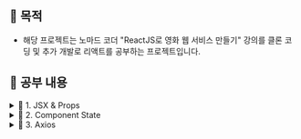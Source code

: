 ## 📢 목적

- 해당 프로젝트는 노마드 코더 "ReactJS로 영화 웹 서비스 만들기" 강의를 클론 코딩 및 추가 개발로 리액트를 공부하는 프로젝트입니다.

## 📢 공부 내용

<details markdown="1">

<summary>📑 1. JSX & Props</summary>

#### JSX란?

Javascript XML이며 React의 렌더링 로직은 아래와 같은 UI 로직과 본질적으로 연결되어있다는 사실을 포함합니다.

- 이벤트 처리 방식
- 시간에 따른 상태 변화 방식
- 화면을 위한 데이터 준비 방식
- JSX는 주입 공격을 방지합니다.
- JSX는 객체를 표현합니다.

#### Props란?

상위 컴포넌트에서 하위 컴포넌트로 전달하는 데이터

- 사용법 : props 값은 태그의 속성을 설정해주는 것
``` javascript
import React, { Component } from 'react';
import HelloWorld from './HelloWorld';

class App extends Component {
  render() {
    return (
      <HelloWorld name="환영합니다. 리액트 짱짱맨" />
    );
  }
}

export default App;
```

#### PropTypes란?

컴포너넌트의 props에 지정한 데이터 타입과 다른 타입의 값이 들어왔을 때 오류로 그 내용을 표시해준다.

- 설치법
> npm i prop-types

#### 참고 사이트

[JSX 소개](https://ko.reactjs.org/docs/introducing-jsx.html) <br>
[JSX 이해하기](https://ko.reactjs.org/docs/jsx-in-depth.html) <br>
[Props 사용법](https://ko.reactjs.org/tutorial/tutorial.html#passing-data-through-props) <br>
[PropTypes를 사용한 타입 검사](https://ko.reactjs.org/docs/typechecking-with-proptypes.html) <br>

</details>

<details markdown="2">

<summary>📑 2. Component State</summary>

#### Component State란?

컴포넌트 내부에서 선언하며 수정하는 데이터

- setState()는 컴포넌트의 state 객체에 대한 업데이트를 실행합니다. (state 변경 시 필수 실행)
- 사용법
``` javascript
import React, { Component } from 'react';

class Counter extends Component {
  constructor(props) {
    super(props);
    this.state = {
      number: 0
    }
  }
  ...
}

export default App;
```

#### Component life cycle

##### Mounting (마운트)

아래 메서드들은 컴포넌트의 인스턴스가 생성되어 DOM 상에 삽입될 때에 순서대로 호출됩니다.

- constructor()
- static getDerivedStateFromProps()
- render()
- componentDidMount()

##### Updating (업데이트)

props 또는 state가 변경되면 갱신이 발생합니다. 아래 메서드들은 컴포넌트가 다시 렌더링될 때 순서대로 호출됩니다.

- static getDerivedStateFromProps()
- shouldComponentUpdate()
- render()
- getSnapshotBeforeUpdate()
- componentDidUpdate()

##### Unmounting (마운트 해제)

아래 메서드는 컴포넌트가 DOM 상에서 제거될 때에 호출됩니다.

- componentWillUnmount()

##### Error Handling (오류 처리)

- 아래 메서드들은 자식 컴포넌트를 렌더링하거나, 자식 컴포넌트가 생명주기 메서드를 호출하거나, 또는 자식 컴포넌트가 생성자 메서드를 호출하는 과정에서 오류가 발생했을 때에 호출됩니다.

- static getDerivedStateFromError()
- componentDidCatch()

#### 참고 사이트

[컴포넌트 생명주기](https://ko.reactjs.org/docs/react-component.html) <br>
[컴포넌트 State](https://ko.reactjs.org/docs/faq-state.html) <br>

</details>

<details markdown="3">

<summary>📑 3. Axios</summary>

#### Axios란?

Axios는 브라우저, Node.js를 위한 Promise API를 활용하는 HTTP 비동기 통신 라이브러리입니다.

- 설치법
> npm i axios

### github page

- 사용법

> npm i gh-pages
package.json
``` json
"scripts": {
  "deploy": "gh-pages -d build",
  "predeploy": "npm run build"
},
"homepage": "https://{your github username}.github.io/{the name of your project in github}"
```
> npm run deploy

#### 참고 사이트

[async 가이드](https://developer.mozilla.org/ko/docs/Web/JavaScript/Reference/Statements/async_function) <br>
[axios 가이드](https://xn--xy1bk56a.run/axios/guide/usage.html) <br>

</details>